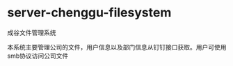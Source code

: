 server-chenggu-filesystem
===============

成谷文件管理系统

本系统主要管理公司的文件，用户信息以及部门信息从钉钉接口获取。用户可使用smb协议访问公司文件
